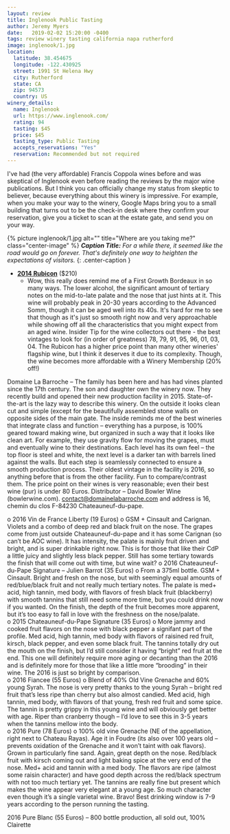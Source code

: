 ```yaml
---
layout: review
title: Inglenook Public Tasting
author: Jeremy Myers
date:   2019-02-02 15:20:00 -0400
tags: review winery tasting california napa rutherford
image: inglenook/1.jpg
location:
  latitude: 38.454675
  longitude: -122.430925
  street: 1991 St Helena Hwy
  city: Rutherford
  state: CA
  zip: 94573
  country: US
winery_details:
  name: Inglenook
  url: https://www.inglenook.com/
  rating: 94
  tasting: $45
  price: $45
  tasting_type: Public Tasting
  accepts_reservations: "Yes"
  reservation: Recommended but not required
---
```

I've had (the very affordable) Francis Coppola wines before and was skeptical of Inglenook even before reading the reviews by the major wine publications.  But I think you can officially change my status from skeptic to believer, because everything about this winery is impressive.  For example, when you make your way to the winery, Google Maps bring you to a small building that turns out to be the check-in desk where they confirm your reservation, give you a ticket to scan at the estate gate, and send you on your way.

{% picture inglenook/1.jpg alt="" title="Where are you taking me?" class="center-image" %}
***Caption Title:*** *For a while there, it seemed like the road would go on forever.  That's definitely one way to heighten the expectations of visitors.*
{: .center-caption }

* [**2014 Rubicon**](https://www.inglenook.com/Purchase/Details/RB14) ($210)
  * Wow, this really does remind me of a First Growth Bordeaux in so many ways.  The lower alcohol, the significant amount of tertiary notes on the mid-to-late palate and the nose that just hints at it.  This wine will probably peak in 20-30 years according to the Advanced Somm, though it can be aged well into its 40s.  It's hard for me to see that though as it's just so smooth right now and very approachable while showing off all the characteristics that you might expect from an aged wine.  Insider Tip for the wine collectors out there - the best vintages to look for (in order of greatness) 78, 79, 91, 95, 96, 01, 03, 04.  The Rubicon has a higher price point than many other wineries' flagship wine, but I think it deserves it due to its complexity.  Though, the wine becomes more affordable with a Winery Membership (20% off!)

Domaine La Barroche – The family has been here and has had vines planted since the 17th century.  The son and daughter own the winery now.  They recently build and opened their new production facility in 2015.  State-of-the-art is the lazy way to describe this winery.  On the outside it looks clean cut and simple (except for the beautifully assembled stone walls on opposite sides of the main gate.  The inside reminds me of the best wineries that integrate class and function – everything has a purpose, is 100% geared toward making wine, but organized in such a way that it looks like clean art.  For example, they use gravity flow for moving the grapes, must and eventually wine to their destinations.  Each level has its own feel – the top floor is steel and white, the next level is a darker tan with barrels lined against the walls.  But each step is seamlessly connected to ensure a smooth production process.  Their oldest vintage in the facility is 2016, so anything before that is from the other facility.  Fun to compare/contrast them.  The price point on their wines is very reasonable; even their best wine (pur) is under 80 Euros.  Distributor – David Bowler Wine (bowlerwine.com).  contact@domainelabarroche.com and address is 16, chemin du clos F-84230 Chateauneuf-du-pape.  

o	2016 Vin de France Liberty (19 Euros)
o	GSM + Cinsault and Carignan.  Violets and a combo of deep red and black fruit on the nose.  The grapes come from just outside Chateauneuf-du-pape and it has some Carignan (so can’t be AOC wine).  It has intensity, the palate is mainly fruit driven and bright, and is super drinkable right now.  This is for those that like their CdP a little juicy and slightly less black pepper.  Still has some tertiary towards the finish that will come out with time, but wine wait?
o	2016 Chateauneuf-du-Pape Signature – Julien Barrot (35 Euros)
o	From a 375ml bottle.  GSM + Cinsault.  Bright and fresh on the nose, but with seemingly equal amounts of red/blue/black fruit and not really much tertiary notes.  The palate is med+ acid, high tannin, med body, with flavors of fresh black fruit (blackberry) with smooth tannins that still need some more time, but you could drink now if you wanted.  On the finish, the depth of the fruit becomes more apparent, but it’s too easy to fall in love with the freshness on the nose/palate.  
o	2015 Chateauneuf-du-Pape Signature (35 Euros)
o	More jammy and cooked fruit flavors on the nose with black pepper a signifant part of the profile.  Med acid, high tannin, med body with flavors of raisined red fruit, kirsch, black pepper, and even some black fruit.  The tannins totally dry out the mouth on the finish, but I’d still consider it having “bright” red fruit at the end.  This one will definitely require more aging or decanting than the 2016 and is definitely more for those that like a little more “brooding” in their wine.  The 2016 is just so bright by comparison.  
o	2016 Fiancee (55 Euros)
o	Blend of 40% Old Vine Grenache and 60% young Syrah.  The nose is very pretty thanks to the young Syrah – bright red fruit that’s less ripe than cherry but also almost candied.  Med acid, high tannin, med body, with flavors of that young, fresh red fruit and some spice.  The tannin is pretty grippy in this young wine and will obviously get better with age.  Riper than cranberry though – I’d love to see this in 3-5 years when the tannins mellow into the body.  
o	2016 Pure (78 Euros)
o	100% old vine Grenache (NE of the appellation, right next to Chateau Rayas).  Age it in Foudre (its also over 100 years old – prevents oxidation of the Grenache and it won’t taint with oak flavors).  Grown in particularly fine sand.  Again, great depth on the nose.  Red/black fruit with kirsch coming out and light baking spice at the very end of the nose.  Med+ acid and tannin with a med body.  The flavors are ripe (almost some raisin character) and have good depth across the red/black spectrum with not too much tertiary yet.  The tannins are really fine but present which makes the wine appear very elegant at a young age.  So much character even though it’s a single varietal wine.  Bravo!  Best drinking window is 7-9 years according to the person running the tasting.  

2016 Pure Blanc (55 Euros) – 800 bottle production, all sold out, 100% Clairette

